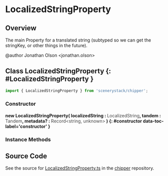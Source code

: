 # LocalizedStringProperty

## Overview

The main Property for a translated string (subtyped so we can get the stringKey, or other things in the future).

@author Jonathan Olson &lt;jonathan.olson&gt;

## Class LocalizedStringProperty {: #LocalizedStringProperty }


```js
import { LocalizedStringProperty } from 'scenerystack/chipper';
```
### Constructor

#### new LocalizedStringProperty( localizedString : <span style="font-weight: 400; opacity: 80%;">LocalizedString</span>, tandem : <span style="font-weight: 400; opacity: 80%;">Tandem</span>, metadata? : <span style="font-weight: 400; opacity: 80%;">Record&lt;string, unknown&gt;</span> ) {: #constructor data-toc-label='constructor' }

### Instance Methods





## Source Code

See the source for [LocalizedStringProperty.ts](https://github.com/phetsims/chipper/blob/main/js/browser/LocalizedStringProperty.ts) in the [chipper](https://github.com/phetsims/chipper) repository.
